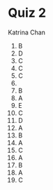 # Quiz 2

Katrina Chan

1. B
2. D
3. C
4. C
5. C
6. 
7. B
8. A
9. E
10. C
11. D
12. A
13. B
14. A
15. C
16. A
17. B
18. A
19. C